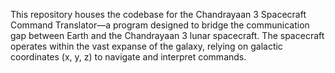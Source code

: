 This repository houses the codebase for the Chandrayaan 3 Spacecraft Command Translator—a program designed to bridge the communication gap between Earth and the Chandrayaan 3 lunar spacecraft. The spacecraft operates within the vast expanse of the galaxy, relying on galactic coordinates (x, y, z) to navigate and interpret commands.
